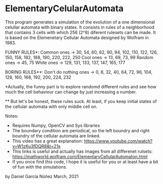 # ElementaryCelularAutomata
This program generates a simulation of the evolution of a one dimensional celullar automata with binary states. It consists in rules of a neighborhood that contains 3 cells with which 256 (2^8) diferent rulesets can be made. It is based on the Elemenetary Cellular Automata designed by Wolfram in 1983.

FUNNY RULES*:
Common ones -> 30, 54, 60, 62, 90, 94, 102, 110, 122, 126, 150, 158, 182, 188, 190, 220, 222, 250
Cool ones -> 13, 69, 73, 99
Random ones -> 45, 75
White ones -> 129, 131, 133, 137, 147, 165, 177

BORING  RULES**:
Don't do nothing ones -> 0, 8, 32, 40, 64, 72, 96, 104, 128, 160, 168, 192, 200, 224, 232

*Actually, the funny part is to explore randomd different rules and see how much the cell behaviour can change
by just increasing a number.

** But let's be honest, these rules suck. At least, if you keep initial states of the cellular automata with 
only middle cell on.

Notes:
- Requires Numpy, OpenCV and Sys libraries
- The boundary condition are periodical, so the left boundry and right boundry of the cellular automata are linked.
- This video has a great explanation: https://www.youtube.com/watch?v=W1zKu3fDQR8&t=21s
- This links is useful and actually has images from all differenet rulsets:
https://mathworld.wolfram.com/ElementaryCellularAutomaton.html
- If you once find this code, I hope it is useful for you or at least have a bit of fun with the simulations.

by Daniel García Núñez
March, 2021
